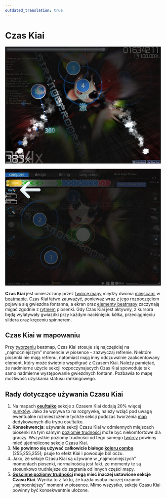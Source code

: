 ```yaml
---
outdated_translation: true
---
```


# Czas Kiai

![Fontanna gwiazd oznaczająca początek Czasu Kiai.](img/Kiai_Time_test.jpg "Fontanna gwiazd oznaczająca początek Czasu Kiai.")

![Znaczek Czasu Kiai w Edytorze.](img/Kiai_Time_edit.jpg "Znaczek Czasu Kiai w Edytorze.")

**Czas Kiai** jest umieszczany przez [twórcę mapy](/wiki/Beatmapping) między dwoma [miejscami](/wiki/Client/Beatmap_editor/Timing) w [beatmapie](/wiki/Beatmap). Czas Kiai łatwo zauważyć, ponieważ wraz z jego rozpoczęciem pojawia się gwiezdna fontanna, a ekran oraz [elementy beatmapy](/wiki/Hit_object) zaczynają migać zgodnie z [rytmem](/wiki/Client/Beatmap_editor/Timing) piosenki. Gdy Czas Kiai jest aktywny, z kursora będą wylatywały gwiazdki przy każdym naciśnięciu kółka, przeciągnięciu slidera oraz kręceniu spinnerem.

## Czas Kiai w mapowaniu

Przy [tworzeniu](/wiki/Client/Beatmap_editor) beatmap, Czas Kiai stosuje się najczęściej na „najmocniejszym” momencie w piosence - zazwyczaj refrenie. Niektóre piosenki nie mają refrenu, natomiast mają inny odczuwalnie zaakcentowany element, który może świetnie współgrać z Czasem Kiai. Należy pamiętać, że nadmierne użycie sekcji rozpoczynajacych Czas Kiai spowoduje tak samo nadmierne występowanie gwiezdnych fontann. Pozbawia to mapę możliwość uzyskania statusu rankingowego.

## Rady dotyczące używania Czasu Kiai

1. Na mapach **[osu!taiko](/wiki/Game_mode/osu!taiko)** sekcje z Czasem Kiai dodają 20% więcej [punktów](/wiki/Gameplay/Score). Jako że wpływa to na rozgrywkę, należy wziąć pod uwagę ewentualne rozmieszczenie tychże sekcji podczas tworzenia [map](/wiki/Beatmap) dedykowanych dla trybu osu!taiko.
2. **Konsekwencja**: używanie sekcji Czasu Kiai w odmiennych miejscach piosenki na tym samym [poziomie trudności](/wiki/Beatmap/Difficulty) może być niekomfortowe dla graczy. Wszystkie poziomy trudności od tego samego [twórcy](/wiki/Beatmapping) powinny mieć ujednolicone sekcje Czasu Kiai.
3. **Nie powinno się używać całkowicie białego [koloru combo](/wiki/Glossary/Combo_colour)** (255,255,255); psuje to efekt Kiai i powoduje ból oczu.
4. Jako, że sekcje Czasu Kiai są używane w „najmocniejszych” momentach piosenki, normalnością jest fakt, że momenty te są stosunkowo trudniejsze do zagrania od innych części mapy.
5. **[Gościnne poziomy trudności](/wiki/Glossary/Combo_colour) mogą mieć inaczej ustawione sekcje Czasu Kiai**. Wynika to z faktu, że każda osoba inaczej rozumie „najmocniejszy” moment w piosence. Mimo wszystko, sekcje Czasu Kiai powinny być konsekwentnie ułożone.
